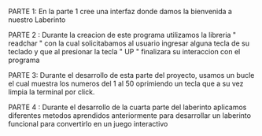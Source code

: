 PARTE 1: En la parte 1 cree una interfaz donde damos la bienvenida a nuestro Laberinto

PARTE 2 : Durante la creacion de este programa utilizamos la libreria " readchar " con la cual solicitabamos al usuario ingresar alguna tecla de su teclado y que al presionar la tecla " UP " finalizara su interaccion con el programa

PARTE 3: Durante el desarrollo de esta parte del proyecto, usamos un bucle el cual muestra los numeros del 1 al 50 oprimiendo un tecla que a su vez limpia la terminal por click.

PARTE 4 : Durante el desarrollo de la cuarta parte del laberinto aplicamos diferentes metodos aprendidos anteriormente para desarrollar un laberinto funcional para convertirlo en un juego interactivo
